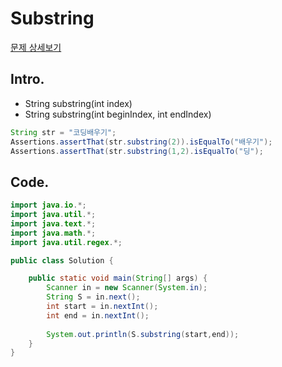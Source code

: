 # Substring

[문제 상세보기](https://www.hackerrank.com/challenges/java-substring/problem?isFullScreen=true)

## Intro.

- String substring(int index)
- String substring(int beginIndex, int endIndex)

```java
String str = "코딩배우기";
Assertions.assertThat(str.substring(2)).isEqualTo("배우기");
Assertions.assertThat(str.substring(1,2).isEqualTo("딩");

```

## Code.

```java
import java.io.*;
import java.util.*;
import java.text.*;
import java.math.*;
import java.util.regex.*;

public class Solution {

    public static void main(String[] args) {
        Scanner in = new Scanner(System.in);
        String S = in.next();
        int start = in.nextInt();
        int end = in.nextInt();
        
        System.out.println(S.substring(start,end));
    }
}
```
